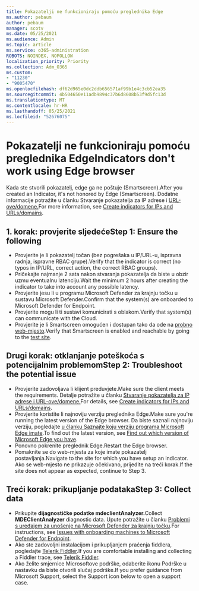 ```yaml
---
title: Pokazatelji ne funkcioniraju pomoću preglednika Edge
ms.author: pebaum
author: pebaum
manager: scotv
ms.date: 05/25/2021
ms.audience: Admin
ms.topic: article
ms.service: o365-administration
ROBOTS: NOINDEX, NOFOLLOW
localization_priority: Priority
ms.collection: Adm_O365
ms.custom:
- "11230"
- "9005470"
ms.openlocfilehash: df62d965e0dc2ddb656571af99b1e4c3cb52ea35
ms.sourcegitcommit: 4b504650e11adb9894c37b6d8608b53f9d5fc13d
ms.translationtype: MT
ms.contentlocale: hr-HR
ms.lasthandoff: 05/25/2021
ms.locfileid: "52676075"
---
```

# <a name="indicators-dont-work-using-edge-browser"></a><span data-ttu-id="92b7d-102">Pokazatelji ne funkcioniraju pomoću preglednika Edge</span><span class="sxs-lookup"><span data-stu-id="92b7d-102">Indicators don't work using Edge browser</span></span>

<span data-ttu-id="92b7d-103">Kada ste stvorili pokazatelj, edge ga ne poštuje (Smartscreen).</span><span class="sxs-lookup"><span data-stu-id="92b7d-103">After you created an Indicator, it's not honored by Edge (Smartscreen).</span></span> <span data-ttu-id="92b7d-104">Dodatne informacije potražite u članku Stvaranje pokazatelja za IP adrese i [URL-ove/domene.](/microsoft-365/security/defender-endpoint/indicator-ip-domain)</span><span class="sxs-lookup"><span data-stu-id="92b7d-104">For more information, see [Create indicators for IPs and URLs/domains](/microsoft-365/security/defender-endpoint/indicator-ip-domain).</span></span>

## <a name="step-1-ensure-the-following"></a><span data-ttu-id="92b7d-105">1. korak: provjerite sljedeće</span><span class="sxs-lookup"><span data-stu-id="92b7d-105">Step 1: Ensure the following</span></span>

- <span data-ttu-id="92b7d-106">Provjerite je li pokazatelj točan (bez pogrešaka u IP/URL-u, ispravna radnja, ispravne RBAC grupe).</span><span class="sxs-lookup"><span data-stu-id="92b7d-106">Verify that the indicator is correct (no typos in IP/URL, correct action, the correct RBAC groups).</span></span>
- <span data-ttu-id="92b7d-107">Pričekajte najmanje 2 sata nakon stvaranja pokazatelja da biste u obzir uzmu eventualnu latenciju.</span><span class="sxs-lookup"><span data-stu-id="92b7d-107">Wait the minimum 2 hours after creating the indicator to take into account any possible latency.</span></span>
- <span data-ttu-id="92b7d-108">Provjerite jesu li u programu Microsoft Defender za krajnju točku u sustavu Microsoft Defender.</span><span class="sxs-lookup"><span data-stu-id="92b7d-108">Confirm that the system(s) are onboarded to Microsoft Defender for Endpoint.</span></span>
- <span data-ttu-id="92b7d-109">Provjerite mogu li ti sustavi komunicirati s oblakom.</span><span class="sxs-lookup"><span data-stu-id="92b7d-109">Verify that system(s) can communicate with the Cloud.</span></span>
- <span data-ttu-id="92b7d-110">Provjerite je li Smartscreen omogućen i dostupan tako da ode na [probno web-mjesto](https://demo.smartscreen.msft.net).</span><span class="sxs-lookup"><span data-stu-id="92b7d-110">Verify that Smartscreen is enabled and reachable by going to the [test site](https://demo.smartscreen.msft.net).</span></span>

## <a name="step-2-troubleshoot-the-potential-issue"></a><span data-ttu-id="92b7d-111">Drugi korak: otklanjanje poteškoća s potencijalnim problemom</span><span class="sxs-lookup"><span data-stu-id="92b7d-111">Step 2: Troubleshoot the potential issue</span></span>

- <span data-ttu-id="92b7d-112">Provjerite zadovoljava li klijent preduvjete.</span><span class="sxs-lookup"><span data-stu-id="92b7d-112">Make sure the client meets the requirements.</span></span> <span data-ttu-id="92b7d-113">Detalje potražite u članku [Stvaranje pokazatelja za IP adrese i URL-ove/domene.](/microsoft-365/security/defender-endpoint/indicator-ip-domain)</span><span class="sxs-lookup"><span data-stu-id="92b7d-113">For details, see [Create indicators for IPs and URLs/domains](/microsoft-365/security/defender-endpoint/indicator-ip-domain).</span></span>
- <span data-ttu-id="92b7d-114">Provjerite koristite li najnoviju verziju preglednika Edge.</span><span class="sxs-lookup"><span data-stu-id="92b7d-114">Make sure you're running the latest version of the Edge browser.</span></span> <span data-ttu-id="92b7d-115">Da biste saznali najnoviju verziju, pogledajte [u članku Saznajte koju verziju programa Microsoft Edge imate](https://support.microsoft.com/microsoft-edge/find-out-which-version-of-microsoft-edge-you-have-c726bee8-c42e-e472-e954-4cf5123497eb).</span><span class="sxs-lookup"><span data-stu-id="92b7d-115">To find out the latest version, see [Find out which version of Microsoft Edge you have](https://support.microsoft.com/microsoft-edge/find-out-which-version-of-microsoft-edge-you-have-c726bee8-c42e-e472-e954-4cf5123497eb).</span></span>
- <span data-ttu-id="92b7d-116">Ponovno pokrenite preglednik Edge.</span><span class="sxs-lookup"><span data-stu-id="92b7d-116">Restart the Edge browser.</span></span>
- <span data-ttu-id="92b7d-117">Pomaknite se do web-mjesta za koje imate pokazatelj postavljanja.</span><span class="sxs-lookup"><span data-stu-id="92b7d-117">Navigate to the site for which you have setup an indicator.</span></span> <span data-ttu-id="92b7d-118">Ako se web-mjesto ne prikazuje očekivano, prijeđite na treći korak.</span><span class="sxs-lookup"><span data-stu-id="92b7d-118">If the site does not appear as expected, continue to Step 3.</span></span> 

## <a name="step-3-collect-data"></a><span data-ttu-id="92b7d-119">Treći korak: prikupljanje podataka</span><span class="sxs-lookup"><span data-stu-id="92b7d-119">Step 3: Collect data</span></span>

- <span data-ttu-id="92b7d-120">Prikupite **dijagnostičke podatke mdeclientAnalyzer.**</span><span class="sxs-lookup"><span data-stu-id="92b7d-120">Collect **MDEClientAnalyzer** diagnostic data.</span></span> <span data-ttu-id="92b7d-121">Upute potražite u članku [Problemi s uređajem za unošenje na Microsoft Defender za krajnju točku](issues-with-onboarding-machines.md).</span><span class="sxs-lookup"><span data-stu-id="92b7d-121">For instructions, see [Issues with onboarding machines to Microsoft Defender for Endpoint](issues-with-onboarding-machines.md).</span></span>
- <span data-ttu-id="92b7d-122">Ako ste zadovoljni instalacijom i prikupljanjem praćenja fiddlera, pogledajte [Telerik Fiddler](http://www.telerik.com/fiddler).</span><span class="sxs-lookup"><span data-stu-id="92b7d-122">If you are comfortable installing and collecting a Fiddler trace, see [Telerik Fiddler](http://www.telerik.com/fiddler).</span></span>
- <span data-ttu-id="92b7d-123">Ako želite smjernice Microsoftove podrške, odaberite ikonu Podrške u nastavku da biste otvorili slučaj podrške.</span><span class="sxs-lookup"><span data-stu-id="92b7d-123">If you prefer guidance from Microsoft Support, select the Support icon below to open a support case.</span></span>
